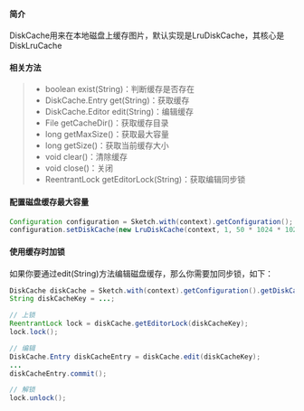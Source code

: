 #### 简介

DiskCache用来在本地磁盘上缓存图片，默认实现是LruDiskCache，其核心是DiskLruCache

#### 相关方法
>* boolean exist(String)：判断缓存是否存在
>* DiskCache.Entry get(String)：获取缓存
>* DiskCache.Editor edit(String)：编辑缓存
>* File getCacheDir()：获取缓存目录
>* long getMaxSize()：获取最大容量
>* long getSize()：获取当前缓存大小
>* void clear()：清除缓存
>* void close()：关闭
>* ReentrantLock getEditorLock(String)：获取编辑同步锁

#### 配置磁盘缓存最大容量
```java
Configuration configuration = Sketch.with(context).getConfiguration();
configuration.setDiskCache(new LruDiskCache(context, 1, 50 * 1024 * 1024));
```

#### 使用缓存时加锁
如果你要通过edit(String)方法编辑磁盘缓存，那么你需要加同步锁，如下：
```java
DiskCache diskCache = Sketch.with(context).getConfiguration().getDiskCache();
String diskCacheKey = ...;

// 上锁
ReentrantLock lock = diskCache.getEditorLock(diskCacheKey);
lock.lock();

// 编辑
DiskCache.Entry diskCacheEntry = diskCache.edit(diskCacheKey);
...
diskCacheEntry.commit();

// 解锁
lock.unlock();
```